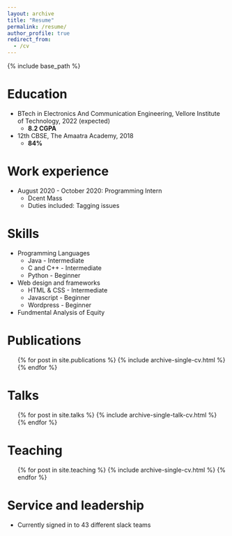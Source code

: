 ```yaml
---
layout: archive
title: "Resume"
permalink: /resume/
author_profile: true
redirect_from:
  - /cv
---
```


{% include base_path %}

Education
======
* BTech in Electronics And Communication Engineering, Vellore Institute of Technology, 2022 (expected)
  * **8.2 CGPA**
* 12th CBSE, The Amaatra Academy, 2018
  * **84%**

Work experience
======
* August 2020 - October 2020: Programming Intern
  * Dcent Mass
  * Duties included: Tagging issues

  
Skills
======
* Programming Languages
  * Java - Intermediate
  * C and C++ - Intermediate
  * Python - Beginner
* Web design and frameworks
  * HTML & CSS - Intermediate
  * Javascript - Beginner
  * Wordpress - Beginner
* Fundmental Analysis of Equity

Publications
======
  <ul>{% for post in site.publications %}
    {% include archive-single-cv.html %}
  {% endfor %}</ul>
  
Talks
======
  <ul>{% for post in site.talks %}
    {% include archive-single-talk-cv.html %}
  {% endfor %}</ul>
  
Teaching
======
  <ul>{% for post in site.teaching %}
    {% include archive-single-cv.html %}
  {% endfor %}</ul>
  
Service and leadership
======
* Currently signed in to 43 different slack teams
